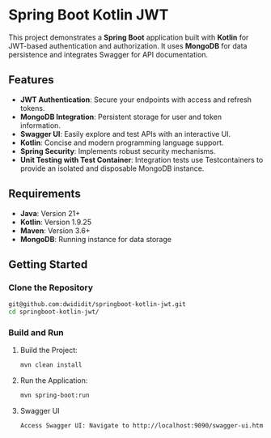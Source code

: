 # Spring Boot Kotlin JWT

This project demonstrates a **Spring Boot** application built with **Kotlin** for JWT-based authentication and authorization. It uses **MongoDB** for data persistence and integrates Swagger for API documentation.


## Features

- **JWT Authentication**: Secure your endpoints with access and refresh tokens.
- **MongoDB Integration**: Persistent storage for user and token information.
- **Swagger UI**: Easily explore and test APIs with an interactive UI.
- **Kotlin**: Concise and modern programming language support.
- **Spring Security**: Implements robust security mechanisms.
- **Unit Testing with Test Container**: Integration tests use Testcontainers to provide an isolated and disposable MongoDB instance.


## Requirements

- **Java**: Version 21+
- **Kotlin**: Version 1.9.25
- **Maven**: Version 3.6+
- **MongoDB**: Running instance for data storage


## Getting Started

### Clone the Repository

```bash
git@github.com:dwididit/springboot-kotlin-jwt.git
cd springboot-kotlin-jwt/
```

### Build and Run
1. Build the Project:
    ```bash
    mvn clean install
    ```
2. Run the Application:
    ```bash
    mvn spring-boot:run
    ```
3. Swagger UI
    ```bash
    Access Swagger UI: Navigate to http://localhost:9090/swagger-ui.html
    ```
